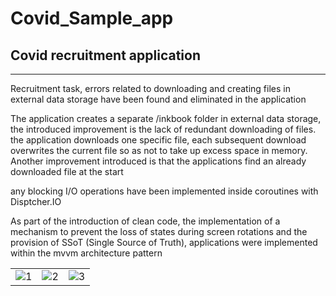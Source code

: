 # Covid_Sample_app

## Covid recruitment application
--------------------------

Recruitment task, errors related to downloading and creating files in external data storage have been found and eliminated in the application


The application creates a separate /inkbook folder in external data storage, the introduced improvement is the lack of redundant downloading of files.
the application downloads one specific file, each subsequent download overwrites the current file so as not to take up excess space in memory. 
Another improvement introduced is that the applications find an already downloaded file at the start

any blocking I/O operations have been implemented inside coroutines with Disptcher.IO

As part of the introduction of clean code, the implementation of a mechanism to prevent the loss of states during screen rotations and the provision of SSoT (Single Source of Truth), applications were implemented within the mvvm architecture pattern


<table>
  <tr>
    <td> <img src="https://user-images.githubusercontent.com/77066408/183403437-83844d3c-a455-4982-a1bb-cf56bb4580d9.png"  alt="1" ></td>
    <td> <img src="https://user-images.githubusercontent.com/77066408/183403531-8aae4715-6959-4131-b58e-eee41a3866b2.png"  alt="2" ></td>
    <td> <img src="https://user-images.githubusercontent.com/77066408/183403931-6641c3a8-96f2-45ba-b2cb-9e3fb0dc2a8d.png"  alt="3" ></td>
     
  </tr> 
</table>

